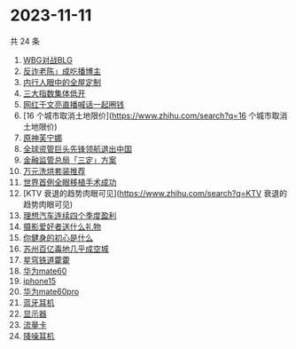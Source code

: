# 2023-11-11

共 24 条

<!-- BEGIN ZHIHUSEARCH -->
<!-- 最后更新时间 Sat Nov 11 2023 20:16:52 GMT+0800 (China Standard Time) -->
1. [WBG对战BLG](https://www.zhihu.com/search?q=WBG对战BLG)
1. [反诈老陈」成吃播博主](https://www.zhihu.com/search?q=反诈老陈」成吃播博主)
1. [内行人眼中的全屋定制](https://www.zhihu.com/search?q=内行人眼中的全屋定制)
1. [三大指数集体低开](https://www.zhihu.com/search?q=三大指数集体低开)
1. [网红于文亮直播喊话一起圈钱](https://www.zhihu.com/search?q=网红于文亮直播喊话一起圈钱)
1. [16 个城市取消土地限价](https://www.zhihu.com/search?q=16 个城市取消土地限价)
1. [原神芙宁娜](https://www.zhihu.com/search?q=原神芙宁娜)
1. [全球资管巨头先锋领航退出中国](https://www.zhihu.com/search?q=全球资管巨头先锋领航退出中国)
1. [金融监管总局「三定」方案](https://www.zhihu.com/search?q=金融监管总局「三定」方案)
1. [万元洗烘套装推荐](https://www.zhihu.com/search?q=万元洗烘套装推荐)
1. [世界首例全眼移植手术成功](https://www.zhihu.com/search?q=世界首例全眼移植手术成功)
1. [KTV 衰退的趋势肉眼可见](https://www.zhihu.com/search?q=KTV 衰退的趋势肉眼可见)
1. [理想汽车连续四个季度盈利](https://www.zhihu.com/search?q=理想汽车连续四个季度盈利)
1. [摄影爱好者送什么礼物](https://www.zhihu.com/search?q=摄影爱好者送什么礼物)
1. [你健身的初心是什么](https://www.zhihu.com/search?q=你健身的初心是什么)
1. [苏州百亿毒地几乎成空城](https://www.zhihu.com/search?q=苏州百亿毒地几乎成空城)
1. [星穹铁道藿藿](https://www.zhihu.com/search?q=星穹铁道藿藿)
1. [华为mate60](https://www.zhihu.com/search?q=华为mate60)
1. [iphone15](https://www.zhihu.com/search?q=iphone15)
1. [华为mate60pro](https://www.zhihu.com/search?q=华为mate60pro)
1. [蓝牙耳机](https://www.zhihu.com/search?q=蓝牙耳机)
1. [显示器](https://www.zhihu.com/search?q=显示器)
1. [流量卡](https://www.zhihu.com/search?q=流量卡)
1. [降噪耳机](https://www.zhihu.com/search?q=降噪耳机)
<!-- END ZHIHUSEARCH -->
